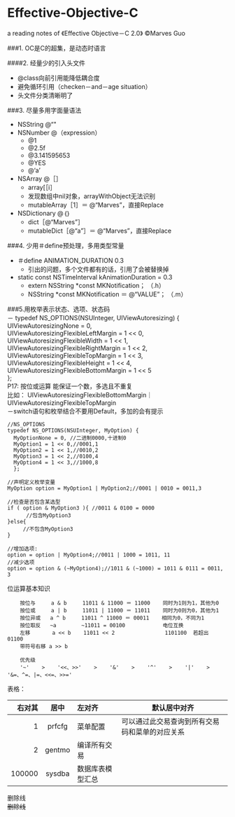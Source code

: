 # Effective-Objective-C     
a reading notes of 《Effective Objective－C 2.0》  &copy;Marves Guo


###1\. OC是C的超集，是动态时语言

####2\. 经量少的引入头文件

- @class向前引用能降低耦合度
- 避免循环引用（checken－and－age situation）
- 头文件分类清晰明了

###3\. 尽量多用字面量语法

- NSString       @“"
- NSNumber      @（expression）
    - @1
    - @2.5f
    - @3.141595653
    - @YES
    - @‘a’
- NSArray      @［］
    - array[［i］
    - 发现数组中nil对象，arrayWithObject无法识别
    - mutableArray［1］＝  @“Marves”，直接Replace
- NSDictionary  @｛｝
    - dict［@“Marves”］
    - mutableDict［@“a”］＝  @“Marves”，直接Replace

###4\. 少用＃define预处理，多用类型常量

- ＃define ANIMATION_DURATION 0.3
    - 引出的问题，多个文件都有的话，引用了会被替换掉
- static const NSTimeInterval kAnimationDuration = 0.3
    - extern NSString *const MKNotification；        （.h）
    - NSString *const MKNotification ＝ @“VALUE”；       （.m）

###5\.用枚举表示状态、选项、状态码  
    － typedef NS_OPTIONS(NSUInteger, UIViewAutoresizing) {  
      UIViewAutoresizingNone                 = 0,  
      UIViewAutoresizingFlexibleLeftMargin   = 1 << 0,  
      UIViewAutoresizingFlexibleWidth        = 1 << 1,  
      UIViewAutoresizingFlexibleRightMargin  = 1 << 2,  
      UIViewAutoresizingFlexibleTopMargin    = 1 << 3,  
      UIViewAutoresizingFlexibleHeight       = 1 << 4,  
      UIViewAutoresizingFlexibleBottomMargin = 1 << 5  
      };   
P17: 按位或运算  能保证一个数，多选且不重复  
    比如：  UIViewAutoresizingFlexibleBottomMargin｜UIViewAutoresizingFlexibleTopMargin  
    －switch语句和枚举结合不要用Default，多加的会有提示  

    //NS_OPTIONS  
    typedef NS_OPTIONS(NSUInteger, MyOption) {  
      MyOptionNone = 0, //二进制0000,十进制0  
      MyOption1 = 1 << 0,//0001,1  
      MyOption2 = 1 << 1,//0010,2  
      MyOption3 = 1 << 2,//0100,4  
      MyOption4 = 1 << 3,//1000,8  
      };  
     
    //声明定义枚举变量  
    MyOption option = MyOption1 | MyOption2;//0001 | 0010 = 0011,3  
       
    //检查是否包含某选型  
    if ( option & MyOption3 ){ //0011 & 0100 = 0000  
          //包含MyOption3  
    }else{  
         //不包含MyOption3  
    }  
     
    //增加选项:  
    option = option | MyOption4;//0011 | 1000 = 1011, 11  
    //减少选项  
    option = option & (~MyOption4);//1011 & (~1000) = 1011 & 0111 = 0011, 3  


位运算基本知识

        按位与     a & b     11011 & 11000 ＝ 11000    同时为1则为1，其他为0
        按位或     a | b     11011 | 11000 ＝ 11011    同时为0则为0，其他为1
        按位异或   a ^ b     11011 ^ 11000 ＝ 00011    相同为0，不同为1
        按位取反   ~a        ~11011 = 00100            电位互换
        左移       a << b    11011 << 2                1101100  若超出  01100
        带符号右移 a >> b
        
        优先级
        '~'    >    '<<、>>'    >    '&'    >    '^'    >    '|'    >    '&=、^=、|=、<<=、>>='


表格：

|         右对其    |    居中    |    左对齐    |    默认居中对齐    |
|    ------: |    :-------:    |    :---------   |    ------    |
|    1    |    prfcfg    |    菜单配置    |    可以通过此交易查询到所有交易码和菜单的对应关系    |
|    2    |    gentmo    |    编译所有交易    |    |
|    100000    |    sysdba    |    数据库表模型汇总    |    |


删除线  
~~删除线~~


